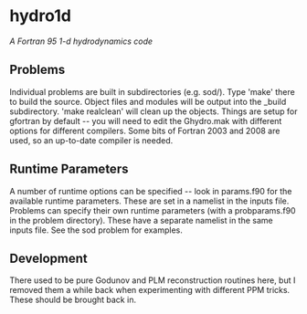 # hydro1d 

*A Fortran 95 1-d hydrodynamics code*

## Problems

Individual problems are built in subdirectories (e.g. sod/).  Type
'make' there to build the source.  Object files and modules will be
output into the _build subdirectory.  'make realclean' will clean up
the objects.  Things are setup for gfortran by default -- you will
need to edit the Ghydro.mak with different options for different
compilers.  Some bits of Fortran 2003 and 2008 are used, so an
up-to-date compiler is needed.

## Runtime Parameters

A number of runtime options can be specified -- look in params.f90 for
the available runtime parameters.  These are set in a namelist in the
inputs file.  Problems can specify their own runtime parameters (with
a probparams.f90 in the problem directory).  These have a separate
namelist in the same inputs file.  See the sod problem for examples.

## Development

There used to be pure Godunov and PLM reconstruction routines here,
but I removed them a while back when experimenting with different
PPM tricks.  These should be brought back in.

